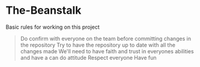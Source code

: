 # The-Beanstalk
Basic rules for working on this project
  > Do confirm with everyone on the team before committing changes in the repository
  > Try to have the repository up to date with all the changes made 
  > We'll need to have faith and trust in everyones abilities and have a can do attitude
  > Respect everyone 
  > Have fun
  
